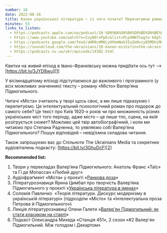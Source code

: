 ```yaml
---
number: 18
date: 2022-08-16
title: Канон української літератури — із чого почати? Перечитуючи роман Валерʼяна Підмогильного «Місто»
minutes: 53
links_to_listen:
  - https://podcasts.apple.com/ua/podcast/18-%D0%BA%D0%B0%D0%BD%D0%BE%D0%BD-%D1%83%D0%BA%D1%80%D0%B0%D1%97%D0%BD%D1%81%D1%8C%D0%BA%D0%BE%D1%97-%D0%BB%D1%96%D1%82%D0%B5%D1%80%D0%B0%D1%82%D1%83%D1%80%D0%B8-%D1%96%D0%B7-%D1%87%D0%BE%D0%B3%D0%BE-%D0%BF%D0%BE%D1%87%D0%B0%D1%82%D0%B8-%D0%BF%D0%B5%D1%80%D0%B5%D1%87%D0%B8%D1%82%D1%83%D1%8E%D1%87%D0%B8/id1618999118?i=1000576208520&l=uk
  - https://www.youtube.com/watch?v=Ivy80rxPpEc&list=PLpXNW3lwgte-k6p5iw3pJuvLk9UPDD1yV&index=19
  - https://podcasts.google.com/feed/aHR0cHM6Ly9hbmNob3IuZm0vcy85MDhiMmNlNC9wb2RjYXN0L3Jzcw/episode/NDBkMmY1MTYtYzBkOS00ZWVkLTg3NzktOWE1YTUyODBjNmZm
  - https://soundcloud.com/the-ukrainians/18-kanon-misto?in=the-ukrainians/sets/narazi-bez-nazvi
  - https://podcasts.nv.ua/ukr/episode/14382.html
---
```


Квитки на живий епізод в Івано-Франківську можна придбати ось тут ⟶
[https://bit.ly/3JYD8wu][1]

У вісімнадцятому епізоді підступаємося до важливого і програмного (у всіх
можливих значеннях) тексту – роману «Місто» Валерʼяна Підмогильного.

Читачі «Міста» зчитають у творі щось своє, а ми лише підказуємо і перепитуємо.
Це інтелектуальний психологічний роман про подорож до самого себе? Це текст про
Київ 1920-х років чи про множинність різних українських міст того періоду, адже
місто – це лише тло, сцена, на якій розігрується сюжет? Можливо цей твір
автобіографічний, і коли ми читаємо про Степана Радченка, то уявляємо собі
Валерʼяна Підмогильного? Пошук відповідей – невідʼємна складова читання.

Також запрошуємо вас до Спільноти The Ukrainians Media та секретних
аудіовіталень подкасту: [https://bit.ly/3GhuDcF][2]

**Recommended list:**

1. Твори у перекладах Валерʼяна Підмогильного: Анатоль Франс «Таїс» та Гі де
Мопассан «Любий друг»  
2. Аудіофраґмент «Міста» у проєкті «[Ранкова доза][3]»
3. Літературознавиця Ярина Цимбал про творчість Валерʼяна Підмогильного у
проєкті «[Українська література в іменах][4]» 
4. Соломія Павличко  «Теорія літератури. Дискурс модернізму в українській
літературі» (підрозділи «Місто» та «Інтелектуальна проза Петрова й
Підмогильного»)
5. Лекція літературознавиці Олени Галети «[Валер'ян Підмогильний: як стати
класиком на старті][5]»
6. Подкаст Олександра Михеда «Станція 451», 2 сезон «#2 Валер'ян
Підмогильний. Між голодом і Декартом»

[1]: https://bit.ly/3JYD8wu
[2]: https://bit.ly/3GhuDcF
[3]: https://www.youtube.com/watch?v=2zvOT0BKD70
[4]: https://www.youtube.com/watch?v=AJhWQ0uPGy0
[5]: https://www.youtube.com/watch?v=9VlCCgVO4hI
